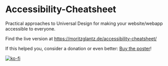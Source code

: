 # Accessibility-Cheatsheet
Practical approaches to Universal Design for making your website/webapp accessible to everyone.

Find the live version at https://moritzglantz.de/accessibility-cheatsheet/

If this helped you, consider a donation or even better: [Buy the poster](https://wowirsindistvorne.myspreadshop.de/accessibility+cheat+sheet+poster-A66d890cf3de4d46a1d11c267?productType=1304&sellable=krqpql57yji0LrO7OgV9-1304-202&appearance=1&size=29)!

[![ko-fi](https://ko-fi.com/img/githubbutton_sm.svg)](https://ko-fi.com/J3J3JAWO1)

